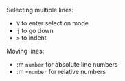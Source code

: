 Selecting multiple lines:
  - `V` to enter selection mode
  - `j` to go down
  - `>` to indent

Moving lines:
  - :m `number` for absolute line numbers
  - :m `+number` for relative numbers
